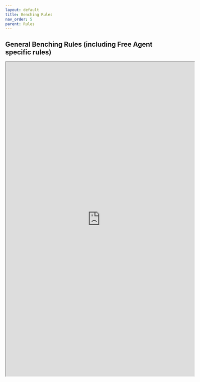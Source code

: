 ```yaml
---
layout: default
title: Benching Rules
nav_order: 5
parent: Rules
---
```

## General Benching Rules (including Free Agent specific rules)

<iframe width=600 height=1000 scrolling="yes" src="https://docs.google.com/document/d/e/2PACX-1vTb3fWaX7P7XdYL7S-cYaUmy0HzKuya5_YlvUDq19YyPjmp57OYd-T7N3DYGjxCuCAGvJmJCiCf_qG1/pub?embedded=true"></iframe>
